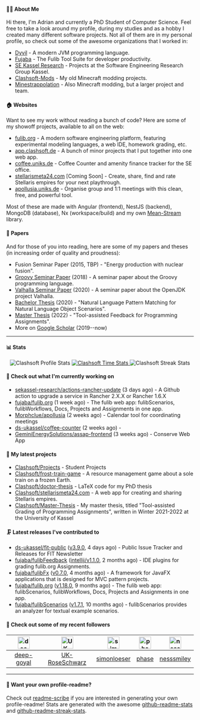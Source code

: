 #### 👨‍💻 About Me

Hi there, I'm Adrian and currently a PhD Student of Computer Science.
Feel free to take a look around my profile, during my studies and as a hobby I created many different software projects.
Not all of them are in my personal profile, so check out some of the awesome organizations that I worked in:

- [Dyvil](https://github.com/Dyvil) - A modern JVM programming language.
- [Fujaba](https://github.com/fujaba) - The Fulib Tool Suite for developer productivity.
- [SE Kassel Research](https://github.com/sekassel-research) - Projects at the Software Engineering Research Group Kassel.
- [Clashsoft-Mods](https://github.com/Clashsoft-Mods) - My old Minecraft modding projects.
- [Minestrappolation](https://github.com/MinestrapTeam) - Also Minecraft modding, but a larger project and team.

#### 🏠 Websites

Want to see my work without reading a bunch of code?
Here are some of my showoff projects, available to all on the web:

- [fulib.org](https://www.fulib.org) - A modern software engineering platform, featuring experimental modeling languages, a web IDE, homework grading, etc.
- [app.clashsoft.de](https://app.clashsoft.de) - A bunch of minor projects that I put together into one web app.
- [coffee.uniks.de](https://coffee.uniks.de/) - Coffee Counter and amenity finance tracker for the SE office.
- [stellarismeta24.com](https://stellarismeta24.com) [Coming Soon] - Create, share, find and rate Stellaris empires for your next playthrough.
- [apollusia.uniks.de](https://apollusia.uniks.de) - Organise group and 1:1 meetings with this clean, free, and powerful tool.

Most of these are made with Angular (frontend), NestJS (backend), MongoDB (database), Nx (workspace/build) and my own [Mean-Stream](https://github.com/Clashsoft/Meanstream) library.

#### 📄 Papers

And for those of you into reading, here are some of my papers and theses (in increasing order of quality and proudness):

- Fusion Seminar Paper (2015, TBP) - "Energy production with nuclear fusion".
- [Groovy Seminar Paper](https://github.com/Clashsoft/Seminar-Groovy) (2018) - A seminar paper about the Groovy programming language.
- [Valhalla Seminar Paper](https://github.com/Clashsoft/Seminar-Valhalla) (2020) - A seminar paper about the OpenJDK project Valhalla.
- [Bachelor Thesis](https://github.com/Clashsoft/Bachelor-Thesis) (2020) - "Natural Language Pattern Matching for Natural Language Object Scenarios".
- [Master Thesis](https://github.com/Clashsoft/Master-Thesis) (2022) - "Tool-assisted Feedback for Programming Assignments".
- More on [Google Scholar](https://scholar.google.com/citations?user=8mKnH8wAAAAJ&hl=en&oi=ao) (2019--now)

---

#### 📊 Stats

<div align=center>
  <img src="https://github-readme-stats.vercel.app/api?username=Clashsoft&show_icons=true&theme=dark&count_private=true&icon_color=0075ff&include_all_commits=true" alt="Clashsoft Profile Stats">

    

  <a href="https://wakatime.com/@Clashsoft">
    <img src="https://github-readme-stats.vercel.app/api/wakatime?username=Clashsoft&theme=dark&layout=compact&langs_count=10" alt="Clashsoft Time Stats">
  </a>

  <img src="http://github-readme-streak-stats.herokuapp.com?user=Clashsoft&theme=dark" alt="Clashsoft Streak Stats">
</div>

#### 👷‍ Check out what I'm currently working on

- [sekassel-research/actions-rancher-update](https://github.com/sekassel-research/actions-rancher-update) (3 days ago) - A Github action to upgrade a service in Rancher 2.X.X or Rancher 1.6.X
- [fujaba/fulib.org](https://github.com/fujaba/fulib.org) (1 week ago) - The fulib web app: fulibScenarios, fulibWorkflows, Docs, Projects and Assignments in one app.
- [Morphclue/apollusia](https://github.com/Morphclue/apollusia) (2 weeks ago) - Calendar tool for coordinating meetings
- [ds-ukassel/coffee-counter](https://github.com/ds-ukassel/coffee-counter) (2 weeks ago) - 
- [GeminiEnergySolutions/assap-frontend](https://github.com/GeminiEnergySolutions/assap-frontend) (3 weeks ago) - Conserve Web App

#### 🌱 My latest projects

- [Clashsoft/Projects](https://github.com/Clashsoft/Projects) - Student Projects
- [Clashsoft/frost-train-game](https://github.com/Clashsoft/frost-train-game) - A resource management game about a sole train on a frozen Earth.
- [Clashsoft/doctor-thesis](https://github.com/Clashsoft/doctor-thesis) - LaTeX code for my PhD thesis
- [Clashsoft/stellarismeta24.com](https://github.com/Clashsoft/stellarismeta24.com) - A web app for creating and sharing Stellaris empires.
- [Clashsoft/Master-Thesis](https://github.com/Clashsoft/Master-Thesis) - My master thesis, titled &#34;Tool-assisted Grading of Programming Assignments&#34;, written in Winter 2021-2022 at the University of Kassel

#### 🗜 Latest releases I've contributed to

- [ds-ukassel/fit-public](https://github.com/ds-ukassel/fit-public) ([v3.9.0](https://github.com/ds-ukassel/fit-public/releases/tag/v3.9.0), 4 days ago) - Public Issue Tracker and Releases for FIT Newsletter
- [fujaba/fulibFeedback](https://github.com/fujaba/fulibFeedback) ([intellij/v1.1.0](https://github.com/fujaba/fulibFeedback/releases/tag/intellij/v1.1.0), 2 months ago) - IDE plugins for grading fulib.org Assignments.
- [fujaba/fulibFx](https://github.com/fujaba/fulibFx) ([v0.7.0](https://github.com/fujaba/fulibFx/releases/tag/v0.7.0), 4 months ago) - A framework for JavaFX applications that is designed for MVC pattern projects.
- [fujaba/fulib.org](https://github.com/fujaba/fulib.org) ([v1.18.0](https://github.com/fujaba/fulib.org/releases/tag/v1.18.0), 9 months ago) - The fulib web app: fulibScenarios, fulibWorkflows, Docs, Projects and Assignments in one app.
- [fujaba/fulibScenarios](https://github.com/fujaba/fulibScenarios) ([v1.7.1](https://github.com/fujaba/fulibScenarios/releases/tag/v1.7.1), 10 months ago) - fulibScenarios provides an analyzer for textual example scenarios. 

#### 🚶 Check out some of my recent followers

| [<img src="https://github.com/deep-goyal.png?size=128" alt="deep-goyal Profile Avatar" width="32">](https://github.com/deep-goyal)| [<img src="https://github.com/UK-RoseSchwarz.png?size=128" alt="UK-RoseSchwarz Profile Avatar" width="32">](https://github.com/UK-RoseSchwarz)| [<img src="https://github.com/simonloeser.png?size=128" alt="simonloeser Profile Avatar" width="32">](https://github.com/simonloeser)| [<img src="https://github.com/phase.png?size=128" alt="phase Profile Avatar" width="32">](https://github.com/phase)| [<img src="https://github.com/nesssmiley.png?size=128" alt="nesssmiley Profile Avatar" width="32">](https://github.com/nesssmiley)|
|:---:|:---:|:---:|:---:|:---:|
| [deep-goyal](https://github.com/deep-goyal)| [UK-RoseSchwarz](https://github.com/UK-RoseSchwarz)| [simonloeser](https://github.com/simonloeser)| [phase](https://github.com/phase)| [nesssmiley](https://github.com/nesssmiley)|

---

#### 📇 Want your own profile-readme?
Check out [readme-scribe](https://github.com/muesli/readme-scribe) if you are interested in generating your own profile-readme!
Stats are generated with the awesome [github-readme-stats](https://github.com/anuraghazra/github-readme-stats) and [github-readme-streak-stats](https://github.com/DenverCoder1/github-readme-streak-stats).
